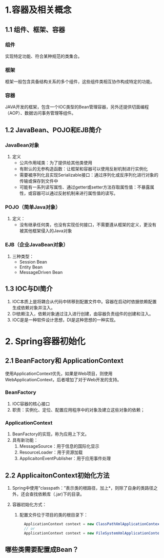# 1.容器及相关概念

## 1.1 组件、框架、容器

### 组件

实现特定功能、符合某种规范的类集合。

### 框架

框架一般包含具备结构关系的多个组件，这些组件类相互协作构成特定的功能。

### 容器

JAVA开发的框架，包含一个IOC类型的Bean管理容器，另外还提供切面编程（AOP）、数据访问事务管理等组件。

## 1.2  JavaBean、POJO和EJB简介

### JavaBean对象

1. 定义
   - 公共作用域类：为了提供给其他类使用
   - 有默认的无参构造函数：让框架和容器可以使用反射机制进行实例化
   - 需要被序列化且实现Serializable接口：通过序列化或反序列化进行对象的传输或保存到文件中
   - 可能有一系列读写属性、通过getter或setter方法存取属性值：不暴露属性，或容器可以通过反射机制来进行属性值的读写。

### POJO（简单Java对象）

1. 定义：
   - 没有继承任何类，也没有实现任何接口，不需要遵从框架的定义，更没有被其他框架侵入的Java对象

### EJB（企业JavaBean对象）

1. 三种类型：
   - Session Bean
   - Entity Bean
   - MessageDriven Bean

## 1.3 IOC与DI简介

1. IOC本质上是将耦合从代码中转移到配置文件中。容器在启动时依据依赖配置生成依赖对象并注入。
2. DI依赖注入，依赖对象通过注入进行创建，由容器负责组件的创建和注入。
3. IOC是是一种软件设计思想，DI是这种思想的一种实现。



# 2. Spring容器初始化

## 2.1 BeanFactory和 ApplicationContext

使用ApplicationContext优先，如果是Web项目，则使用WebApplicationContext，后者增加了对于Web开发的支持。

### BeanFactory

1. IOC容器的核心接口
2. 职责：实例化、定位、配置应用程序中的对象及建立这些对象的依赖；

### ApplicationContext

1. BeanFactory的实现，称为应用上下文。
2. 具有新功能：
   1. MessageSource：用于信息的国际化显示
   2. ResourceLoader：用于资源加载
   3. ApplicaitonEventPublisher：用于应用事件处理

## 2.2 ApplicaitonContext初始化方法

1. Spring中使用“classpath：”表示类的根路径，加上*，则除了自身的类路径之外，还会查找依赖库（.jar)下的目录。

2. 容器初始化方式：

   1. 配置文件位于项目的类的根目录下：

      ```java
        ApplicationContext context = new ClassPathXmlApplicationContext("applicationContext.xml")
        // or
        ApplicationContext context = new FileSystemXmlApplicationContext("classpath:applicationContext.xml")
      ```

## 哪些类需要配置成Bean？


